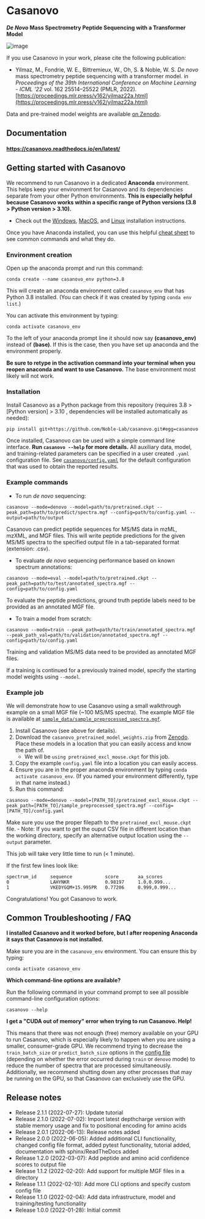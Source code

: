 # Casanovo

**_De Novo_ Mass Spectrometry Peptide Sequencing with a Transformer Model**

![image](https://user-images.githubusercontent.com/32707537/152622912-ca87da20-a64c-4e3f-9ca1-721c6b0d9c64.png)

If you use Casanovo in your work, please cite the following publication:

- Yilmaz, M., Fondrie, W. E., Bittremieux, W., Oh, S. & Noble, W. S. *De novo* mass spectrometry peptide sequencing with a transformer model. in *Proceedings of the 39th International Conference on Machine Learning - ICML '22* vol. 162 25514–25522 (PMLR, 2022). [https://proceedings.mlr.press/v162/yilmaz22a.html](https://proceedings.mlr.press/v162/yilmaz22a.html)

Data and pre-trained model weights are available [on Zenodo](https://zenodo.org/record/6791263).

## Documentation

#### https://casanovo.readthedocs.io/en/latest/

## Getting started with Casanovo

We recommend to run Casanovo in a dedicated **Anaconda** environment.
This helps keep your environment for Casanovo and its dependencies separate from your other Python environments.
**This is especially helpful because Casanovo works within a specific range of Python versions (3.8 > Python version > 3.10).**

- Check out the [Windows](https://docs.anaconda.com/anaconda/install/windows/#), [MacOS](https://docs.anaconda.com/anaconda/install/mac-os/), and [Linux](https://docs.anaconda.com/anaconda/install/linux/) installation instructions.

Once you have Anaconda installed, you can use this helpful [cheat sheet](https://docs.conda.io/projects/conda/en/4.6.0/_downloads/52a95608c49671267e40c689e0bc00ca/conda-cheatsheet.pdf) to see common commands and what they do.

### Environment creation

Open up the anaconda prompt and run this command:

```
conda create --name casanovo_env python=3.8
```

This will create an anaconda environment called `casanovo_env` that has Python 3.8 installed.
(You can check if it was created by typing `conda env list`.)

You can activate this environment by typing:

```
conda activate casanovo_env
```

To the left of your anaconda prompt line it should now say **(casanovo_env)** instead of **(base)**.
If this is the case, then you have set up anaconda and the environment properly.

**Be sure to retype in the activation command into your terminal when you reopen anaconda and want to use Casanovo.**
The base environment most likely will not work.

### Installation

Install Casanovo as a Python package from this repository (requires 3.8 > [Python version] > 3.10 , dependencies will be installed automatically as needed):

```
pip install git+https://github.com/Noble-Lab/casanovo.git#egg=casanovo
```

Once installed, Casanovo can be used with a simple command line interface.
**Run `casanovo --help` for more details.**
All auxiliary data, model, and training-related parameters can be specified in a user created `.yaml` configuration file.
See [`casanovo/config.yaml`](https://github.com/Noble-Lab/casanovo/blob/main/casanovo/config.yaml) for the default configuration that was used to obtain the reported results.

### Example commands

- To run _de novo_ sequencing:

```
casanovo --mode=denovo --model=path/to/pretrained.ckpt --peak_path=path/to/predict/spectra.mgf --config=path/to/config.yaml --output=path/to/output
```

Casanovo can predict peptide sequences for MS/MS data in mzML, mzXML, and MGF files.
This will write peptide predictions for the given MS/MS spectra to the specified output file in a tab-separated format (extension: .csv).

- To evaluate _de novo_ sequencing performance based on known spectrum annotations:

```
casanovo --mode=eval --model=path/to/pretrained.ckpt --peak_path=path/to/test/annotated_spectra.mgf --config=path/to/config.yaml
```

To evaluate the peptide predictions, ground truth peptide labels need to be provided as an annotated MGF file.

- To train a model from scratch:

```
casanovo --mode=train --peak_path=path/to/train/annotated_spectra.mgf --peak_path_val=path/to/validation/annotated_spectra.mgf --config=path/to/config.yaml
```

Training and validation MS/MS data need to be provided as annotated MGF files.

If a training is continued for a previously trained model, specify the starting model weights using `--model`.

### Example job

We will demonstrate how to use Casanovo using a small walkthrough example on a small MGF file (~100 MS/MS spectra).
The example MGF file is available at [`sample_data/sample_preprocessed_spectra.mgf`](https://github.com/Noble-Lab/casanovo/blob/main/sample_data/sample_preprocessed_spectra.mgf`).

1. Install Casanovo (see above for details).
2. Download the `casanovo_pretrained_model_weights.zip` from [Zenodo](https://zenodo.org/record/6791263). Place these models in a location that you can easily access and know the path of.
    - We will be `using pretrained_excl_mouse.ckpt` for this job.
3. Copy the example `config.yaml` file into a location you can easily access. 
4. Ensure you are in the proper anaconda environment by typing `conda activate casanovo_env`. (If you named your environment differently, type in that name instead.)
5. Run this command:
```
casanovo --mode=denovo --model=[PATH_TO]/pretrained_excl_mouse.ckpt --peak_path=[PATH_TO]/sample_preprocessed_spectra.mgf --config=[PATH_TO]/config.yaml
```
Make sure you use the proper filepath to the `pretrained_excl_mouse.ckpt` file.
    - Note: If you want to get the ouput CSV file in different location than the working directory, specify an alternative output location using the `--output` parameter.

This job will take very little time to run (< 1 minute).

If the first few lines look like:

```
spectrum_id     sequence            score       aa_scores
0               LAHYNKR             0.98197     1.0,0.999...
1               VKEDYGQM+15.995PR   0.77206     0.999,0.999...
```

Congratulations! You got Casanovo to work.

## Common Troubleshooting / FAQ

**I installed Casanovo and it worked before, but I after reopening Anaconda it says that Casanovo is not installed.**

Make sure you are in the `casanovo_env` environment. You can ensure this by typing:

```
conda activate casanovo_env
```

**Which command-line options are available?**

Run the following command in your command prompt to see all possible command-line configuration options:
```
casanovo --help
```

**I get a "CUDA out of memory" error when trying to run Casanovo. Help!**

This means that there was not enough (free) memory available on your GPU to run Casanovo, which is especially likely to happen when you are using a smaller, consumer-grade GPU.
We recommend trying to decrease the `train_batch_size` or `predict_batch_size` options in the [config file](https://github.com/Noble-Lab/casanovo/blob/main/casanovo/config.yaml) (depending on whether the error occurred during `train` or `denovo` mode) to reduce the number of spectra that are processed simultaneously.
Additionally, we recommend shutting down any other processes that may be running on the GPU, so that Casanovo can exclusively use the GPU.

## Release notes

- Release 2.1.1 (2022-07-27): Update tutorial
- Release 2.1.0 (2022-07-02): Import latest depthcharge version with stable memory usage and fix to positional encoding for amino acids
- Release 2.0.1 (2022-06-13): Release notes added
- Release 2.0.0 (2022-06-05): Added additional CLI functionality, changed config file format, added pytest functionality, tutorial added, documentation with sphinx/ReadTheDocs added
- Release 1.2.0 (2022-03-07): Add peptide and amino acid confidence scores to output file
- Release 1.1.2 (2022-02-20): Add support for multiple MGF files in a directory
- Release 1.1.1 (2022-02-10): Add more CLI options and specify custom config file
- Release 1.1.0 (2022-02-04): Add data infrastructure, model and training/testing functionality
- Release 1.0.0 (2022-01-28): Initial commit

